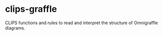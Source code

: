clips-graffle
=============

CLIPS functions and rules to read and interpret the structure of Omnigraffle diagrams.

